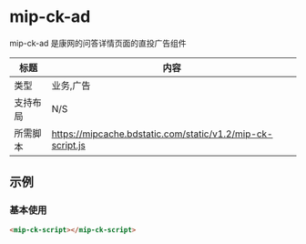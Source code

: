 # mip-ck-ad 

mip-ck-ad 是康网的问答详情页面的直投广告组件

标题|内容
----|----
类型|业务,广告
支持布局|N/S
所需脚本|https://mipcache.bdstatic.com/static/v1.2/mip-ck-script.js

## 示例

### 基本使用

```html
<mip-ck-script></mip-ck-script>
```

